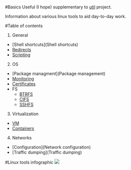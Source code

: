 #Basics
Useful (I hope) supplementary to [util](https://github.com/kiemlicz/util) project.

Information about various linux tools to aid day-to-day work.

#Table of contents
1. General
 * [Shell shortcuts](Shell shortcuts)
 * [Redirects](Redirects)
 * [Scripting](Scripting)
2. OS
 * [Package managment](Package management)
 * [Monitoring](Monitoring)
 * [Certificates](Certificates)
 * FS
    * [BTRFS](btrfs)
    * [CIFS](cifs)
    * [SSHFS](sshfs)
3. Virtualization
 * [VM](vm)
 * [Containers](containers)
4. Networks
 * [Configuration](Network configuration)
 * [Traffic dumping](Traffic dumping)

#Linux tools infographic
![](http://brendangregg.com/Perf/linux_perf_tools_full.png)